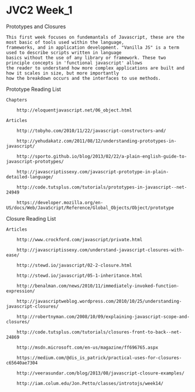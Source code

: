 JVC2 Week_1
====

Prototypes and Closures

	This first week focuses on fundemantals of Javascript, these are the most basic of tools used within the language,
	frameworks, and in application development. "Vanilla JS" is a term used to describe scripts written in language
	basics without the use of any library or framework. These two principle concepts in 'functional javascript' allows
	the reader to understand how more complex applications are built and how it scales in size, but more importantly
	how the breakdown occurs and the interfaces to use methods.


Prototype Reading List

	Chapters

		http://eloquentjavascript.net/06_object.html

	Articles

		http://tobyho.com/2010/11/22/javascript-constructors-and/

		http://yehudakatz.com/2011/08/12/understanding-prototypes-in-javascript/

		http://sporto.github.io/blog/2013/02/22/a-plain-english-guide-to-javascript-prototypes/

		http://javascriptissexy.com/javascript-prototype-in-plain-detailed-language/

		http://code.tutsplus.com/tutorials/prototypes-in-javascript--net-24949

		https://developer.mozilla.org/en-US/docs/Web/JavaScript/Reference/Global_Objects/Object/prototype


Closure Reading List

	Articles

		http://www.crockford.com/javascript/private.html

		http://javascriptissexy.com/understand-javascript-closures-with-ease/

		http://stewd.io/javascript/02-2-closure.html

		http://stewd.io/javascript/05-1-inheritance.html

		http://benalman.com/news/2010/11/immediately-invoked-function-expression/

		http://javascriptweblog.wordpress.com/2010/10/25/understanding-javascript-closures/

		http://robertnyman.com/2008/10/09/explaining-javascript-scope-and-closures/

		http://code.tutsplus.com/tutorials/closures-front-to-back--net-24869

		http://msdn.microsoft.com/en-us/magazine/ff696765.aspx

		https://medium.com/@dis_is_patrick/practical-uses-for-closures-c65640ae7304

		http://veerasundar.com/blog/2013/08/javascript-closure-examples/

		http://iam.colum.edu/Jon.Petto/classes/introtojs/week14/